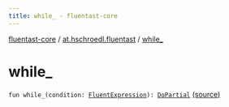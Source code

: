 ```yaml
---
title: while_ - fluentast-core
---
```


[fluentast-core](../index.html) / [at.hschroedl.fluentast](index.html) / [while_](.)

# while_

`fun while_(condition: `[`FluentExpression`](../at.hschroedl.fluentast.ast.expression/-fluent-expression/index.html)`): `[`DoPartial`](../at.hschroedl.fluentast.ast.statement/-fluent-while-statement/-do-partial/index.html) [(source)](https://github.com/hschroedl/FluentAST/tree/master/core/src/main/kotlin//at.hschroedl.fluentast/Fluentast.kt#L347)